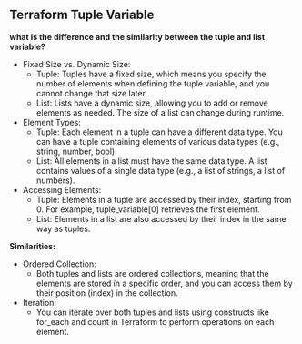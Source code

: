 ## Terraform Tuple Variable
**what is the difference and the similarity between the tuple and list variable?** 
- Fixed Size vs. Dynamic Size:
    - Tuple: Tuples have a fixed size, which means you specify the number of elements when defining the tuple variable, and you cannot change that size later.
    - List: Lists have a dynamic size, allowing you to add or remove elements as needed. The size of a list can change during runtime.
- Element Types:
    - Tuple: Each element in a tuple can have a different data type. You can have a tuple containing elements of various data types (e.g., string, number, bool).
    - List: All elements in a list must have the same data type. A list contains values of a single data type (e.g., a list of strings, a list of numbers).
- Accessing Elements:
    - Tuple: Elements in a tuple are accessed by their index, starting from 0. For example, tuple_variable[0] retrieves the first element.
    - List: Elements in a list are also accessed by their index in the same way as tuples.

**Similarities:**
- Ordered Collection:
    - Both tuples and lists are ordered collections, meaning that the elements are stored in a specific order, and you can access them by their position (index) in the collection.
- Iteration:
    - You can iterate over both tuples and lists using constructs like for_each and count in Terraform to perform operations on each element.
